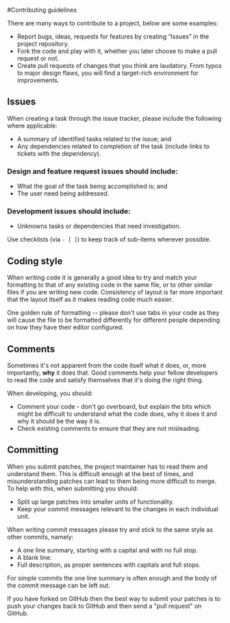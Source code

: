 #Contributing guidelines

There are many ways to contribute to a project, below are some examples:

- Report bugs, ideas, requests for features by creating “Issues” in the project repository.
- Fork the code and play with it, whether you later choose to make a pull request or not.
- Create pull requests of changes that you think are laudatory. From typos to major design flaws, you will find a target-rich environment for improvements.

## Issues

When creating a task through the issue tracker, please include the following where applicable:

* A summary of identified tasks related to the issue; and
* Any dependencies related to completion of the task (include links to tickets with the dependency).

### Design and feature request issues should include:
* What the goal of the task being accomplished is; and
* The user need being addressed.

### Development issues should include:
* Unknowns tasks or dependencies that need investigation.

Use checklists (via `- [ ]`) to keep track of sub-items wherever possible.

## Coding style

When writing code it is generally a good idea to try and match your
formatting to that of any existing code in the same file, or to other
similar files if you are writing new code. Consistency of layout is
far more important that the layout itself as it makes reading code
much easier.

One golden rule of formatting -- please don't use tabs in your code
as they will cause the file to be formatted differently for different
people depending on how they have their editor configured.

## Comments

Sometimes it's not apparent from the code itself what it does, or,
more importantly, **why** it does that. Good comments help your fellow
developers to read the code and satisfy themselves that it's doing the
right thing.

When developing, you should:

* Comment your code - don't go overboard, but explain the bits which
might be difficult to understand what the code does, why it does it
and why it should be the way it is.
* Check existing comments to ensure that they are not misleading.

## Committing

When you submit patches, the project maintainer has to read them and
understand them. This is difficult enough at the best of times, and
misunderstanding patches can lead to them being more difficult to
merge. To help with this, when submitting you should:

* Split up large patches into smaller units of functionality.
* Keep your commit messages relevant to the changes in each individual
unit.

When writing commit messages please try and stick to the same style as
other commits, namely:

* A one line summary, starting with a capital and with no full stop.
* A blank line.
* Full description, as proper sentences with capitals and full stops.

For simple commits the one line summary is often enough and the body
of the commit message can be left out.

If you have forked on GitHub then the best way to submit your patches is to
push your changes back to GitHub and then send a "pull request" on GitHub.